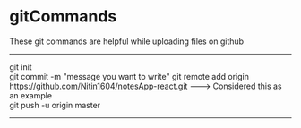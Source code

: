 # gitCommands                                                                                                                                                 
These git commands are helpful while uploading files on github 
___________________________________________________________________________________________________________ 
git init  
git commit -m "message you want to write" 
git remote add origin https://github.com/Nitin1604/notesApp-react.git ---> Considered this as an example  
git push -u origin master   
____________________________________________________________________________________________________________
